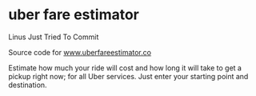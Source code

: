 # uber fare estimator

Linus Just Tried To Commit

Source code for www.uberfareestimator.co

Estimate how much your ride will cost and how long it will take to get a pickup right now; for all Uber services. Just enter your starting point and destination.
